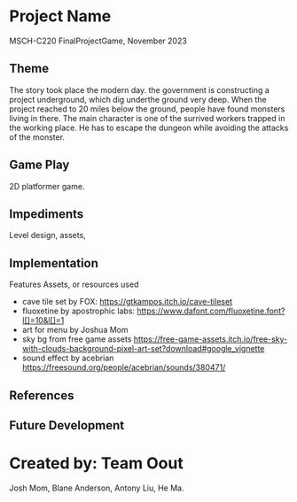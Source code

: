 # Project Name
MSCH-C220 FinalProjectGame, November 2023

## Theme
The story took place the modern day. the government is constructing a project underground, which dig underthe ground very deep. When the project reached to 20 miles below the ground, people have found monsters living in there. The main character is one of the surrived workers trapped in the working place. He has to escape the dungeon while avoiding the attacks of the monster. 

## Game Play
2D platformer game. 

## Impediments
Level design, assets, 

## Implementation
Features
Assets, or resources used
- cave tile set by FOX:
https://gtkampos.itch.io/cave-tileset
- fluoxetine by apostrophic labs: https://www.dafont.com/fluoxetine.font?l[]=10&l[]=1
- art for menu by Joshua Mom
- sky bg from free game assets https://free-game-assets.itch.io/free-sky-with-clouds-background-pixel-art-set?download#google_vignette
- sound effect by acebrian https://freesound.org/people/acebrian/sounds/380471/
## References

## Future Development

# Created by: Team Oout
Josh Mom, Blane Anderson, Antony Liu, He Ma.
